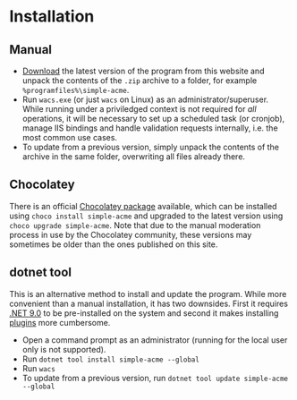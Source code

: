 ---
---
# Installation

## Manual
- [Download](/download) the latest version of the program from this website and unpack the contents of the `.zip` archive to a folder, for example `%programfiles%\simple-acme`.
- Run `wacs.exe` (or just `wacs` on Linux) as an administrator/superuser. While running under a priviledged context is not required for *all* operations, it will be necessary to set up a scheduled task (or cronjob), manage IIS bindings and handle validation requests internally, i.e. the most common use cases.
- To update from a previous version, simply unpack the contents of the archive in the same folder, overwriting all files already there. 

## Chocolatey
There is an official [Chocolatey package](https://community.chocolatey.org/packages/simple-acme/) available, which can be installed using `choco install simple-acme` and upgraded to the latest version using `choco upgrade simple-acme`. Note that due to the manual moderation process in use by the Chocolatey community, these versions may sometimes be older than the ones published on this site.

## dotnet tool
This is an alternative method to install and update the program. While more convenient than a manual installation, it has two downsides. First it requires [.NET 9.0](https://dotnet.microsoft.com/en-us/download/dotnet/9.0) to be pre-installed on the system and second it makes installing [plugins](/reference/plugins/) more cumbersome.
- Open a command prompt as an administrator (running for the local user only is not supported). 
- Run `dotnet tool install simple-acme ‑‑global`
- Run `wacs`
- To update from a previous version, run `dotnet tool update simple-acme ‑‑global`